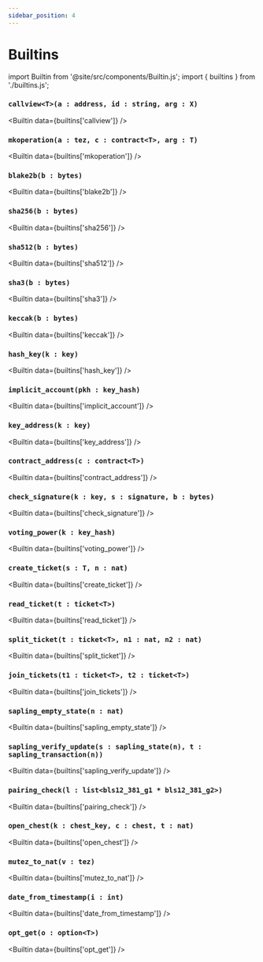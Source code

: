 ```yaml
---
sidebar_position: 4
---
```


# Builtins

import Builtin from '@site/src/components/Builtin.js';
import { builtins } from './builtins.js';

### `callview<T>(a : address, id : string, arg : X)`

<Builtin data={builtins['callview']} />

### `mkoperation(a : tez, c : contract<T>, arg : T)`

<Builtin data={builtins['mkoperation']} />

### `blake2b(b : bytes)`

<Builtin data={builtins['blake2b']} />

### `sha256(b : bytes)`

<Builtin data={builtins['sha256']} />

### `sha512(b : bytes)`

<Builtin data={builtins['sha512']} />

### `sha3(b : bytes)`

<Builtin data={builtins['sha3']} />

### `keccak(b : bytes)`

<Builtin data={builtins['keccak']} />

### `hash_key(k : key)`

<Builtin data={builtins['hash_key']} />

### `implicit_account(pkh : key_hash)`

<Builtin data={builtins['implicit_account']} />

### `key_address(k : key)`

<Builtin data={builtins['key_address']} />

### `contract_address(c : contract<T>)`

<Builtin data={builtins['contract_address']} />

### `check_signature(k : key, s : signature, b : bytes)`

<Builtin data={builtins['check_signature']} />

### `voting_power(k : key_hash)`

<Builtin data={builtins['voting_power']} />

### `create_ticket(s : T, n : nat)`

<Builtin data={builtins['create_ticket']} />

### `read_ticket(t : ticket<T>)`

<Builtin data={builtins['read_ticket']} />

### `split_ticket(t : ticket<T>, n1 : nat, n2 : nat)`

<Builtin data={builtins['split_ticket']} />

### `join_tickets(t1 : ticket<T>, t2 : ticket<T>)`

<Builtin data={builtins['join_tickets']} />

### `sapling_empty_state(n : nat)`

<Builtin data={builtins['sapling_empty_state']} />

### `sapling_verify_update(s : sapling_state(n), t : sapling_transaction(n))`

<Builtin data={builtins['sapling_verify_update']} />

### `pairing_check(l : list<bls12_381_g1 * bls12_381_g2>)`

<Builtin data={builtins['pairing_check']} />

### `open_chest(k : chest_key, c : chest, t : nat)`

<Builtin data={builtins['open_chest']} />

### `mutez_to_nat(v : tez)`

<Builtin data={builtins['mutez_to_nat']} />

### `date_from_timestamp(i : int)`

<Builtin data={builtins['date_from_timestamp']} />

### `opt_get(o : option<T>)`

<Builtin data={builtins['opt_get']} />

